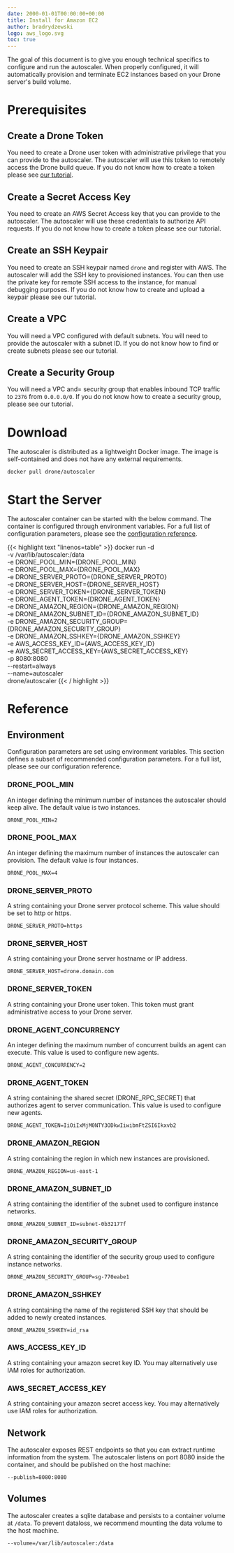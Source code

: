 ```yaml
---
date: 2000-01-01T00:00:00+00:00
title: Install for Amazon EC2
author: bradrydzewski
logo: aws_logo.svg
toc: true
---
```


The goal of this document is to give you enough technical specifics to configure and run the autoscaler. When properly configured, it will automatically provision and terminate EC2 instances based on your Drone server's build volume.

# Prerequisites

## Create a Drone Token

You need to create a Drone user token with administrative privilege that you can provide to the autoscaler. The autoscaler will use this token to remotely access the Drone build queue. If you do not know how to create a token please see [our tutorial](https://docs.drone.io/manage/user/machine/).

## Create a Secret Access Key

You need to create an AWS Secret Access key that you can provide to the autoscaler. The autoscaler will use these credentials to authorize API requests. If you do not know how to create a token please see our tutorial.

## Create an SSH Keypair

You need to create an SSH keypair named `drone` and register with AWS. The autoscaler will add the SSH key to provisioned instances. You can then use the private key for remote SSH access to the instance, for manual debugging purposes. If you do not know how to create and upload a keypair please see our tutorial.

## Create a VPC

You will need a VPC configured with default subnets. You will need to provide the autoscaler with a subnet ID. If you do not know how to find or create subnets please see our tutorial.

## Create a Security Group

You will need a VPC and= security group that enables inbound TCP traffic to `2376` from `0.0.0.0/0`. If you do not know how to create a security group, please see our tutorial.

# Download

The autoscaler is distributed as a lightweight Docker image. The image is self-contained and does not have any external requirements.

```
docker pull drone/autoscaler
```

# Start the Server

The autoscaler container can be started with the below command. The container is configured through environment variables. For a full list of configuration parameters, please see the [configuration reference](/reference).

{{< highlight text "linenos=table" >}}
docker run -d \
  -v /var/lib/autoscaler:/data \
  -e DRONE_POOL_MIN={DRONE_POOL_MIN} \
  -e DRONE_POOL_MAX={DRONE_POOL_MAX} \
  -e DRONE_SERVER_PROTO={DRONE_SERVER_PROTO} \
  -e DRONE_SERVER_HOST={DRONE_SERVER_HOST} \
  -e DRONE_SERVER_TOKEN={DRONE_SERVER_TOKEN} \
  -e DRONE_AGENT_TOKEN={DRONE_AGENT_TOKEN} \
  -e DRONE_AMAZON_REGION={DRONE_AMAZON_REGION} \
  -e DRONE_AMAZON_SUBNET_ID={DRONE_AMAZON_SUBNET_ID} \
  -e DRONE_AMAZON_SECURITY_GROUP={DRONE_AMAZON_SECURITY_GROUP} \
  -e DRONE_AMAZON_SSHKEY={DRONE_AMAZON_SSHKEY} \
  -e AWS_ACCESS_KEY_ID={AWS_ACCESS_KEY_ID} \
  -e AWS_SECRET_ACCESS_KEY={AWS_SECRET_ACCESS_KEY} \
  -p 8080:8080 \
  --restart=always \
  --name=autoscaler \
  drone/autoscaler
{{< / highlight >}}

# Reference

## Environment

Configuration parameters are set using environment variables. This section defines a subset of recommended configuration parameters. For a full list, please see our configuration reference.

### DRONE_POOL_MIN

An integer defining the minimum number of instances the autoscaler should keep alive. The default value is two instances.

```
DRONE_POOL_MIN=2
```

### DRONE_POOL_MAX

An integer defining the maximum number of instances the autoscaler can provision. The default value is four instances.

```
DRONE_POOL_MAX=4
```

### DRONE_SERVER_PROTO

A string containing your Drone server protocol scheme. This value should be set to http or https.

```
DRONE_SERVER_PROTO=https
```

### DRONE_SERVER_HOST

A string containing your Drone server hostname or IP address.

```
DRONE_SERVER_HOST=drone.domain.com
```

### DRONE_SERVER_TOKEN

A string containing your Drone user token. This token must grant administrative access to your Drone server.

### DRONE_AGENT_CONCURRENCY

An integer defining the maximum number of concurrent builds an agent can execute. This value is used to configure new agents.

```
DRONE_AGENT_CONCURRENCY=2
```

### DRONE_AGENT_TOKEN

A string containing the shared secret (DRONE_RPC_SECRET) that authorizes agent to server communication. This value is used to configure new agents.

```
DRONE_AGENT_TOKEN=IiOiIxMjM0NTY3ODkwIiwibmFtZSI6Ikxvb2
```

### DRONE_AMAZON_REGION

A string containing the region in which new instances are provisioned.

```
DRONE_AMAZON_REGION=us-east-1
```

### DRONE_AMAZON_SUBNET_ID

A string containing the identifier of the subnet used to configure instance networks.

```
DRONE_AMAZON_SUBNET_ID=subnet-0b32177f
```

### DRONE_AMAZON_SECURITY_GROUP

A string containing the identifier of the security group used to configure instance networks.

```
DRONE_AMAZON_SECURITY_GROUP=sg-770eabe1
```

### DRONE_AMAZON_SSHKEY

A string containing the name of the registered SSH key that should be added to newly created instances.

```
DRONE_AMAZON_SSHKEY=id_rsa
```

### AWS_ACCESS_KEY_ID

A string containing your amazon secret key ID. You may alternatively use IAM roles for authorization.

### AWS_SECRET_ACCESS_KEY

A string containing your amazon secret access key. You may alternatively use IAM roles for authorization.

## Network

The autoscaler exposes REST endpoints so that you can extract runtime information from the system. The autoscaler listens on port 8080 inside the container, and should be published on the host machine:

```
--publish=8080:8080
```

## Volumes

The autoscaler creates a sqlite database and persists to a container volume at `/data`. To prevent dataloss, we recommend mounting the data volume to the host machine.

```
--volume=/var/lib/autoscaler:/data
```
